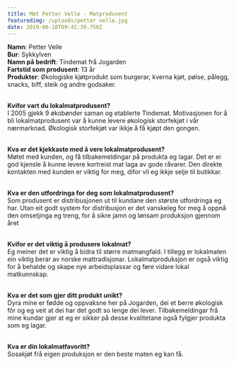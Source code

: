 ```yaml
---
title: Møt Petter Velle - Matprodusent
featuredimg: /uploads/petter velle.jpg
date: 2019-06-10T09:41:39.756Z
---
```

**Namn**: Petter Velle\
**Bur**: Sykkylven\
**Namn på bedrift**: Tindemat frå Jogarden\
**Fartstid som produsent**: 13 år\
**Produkter**: Økologiske kjøtprodukt som burgerar, kverna kjøt, pølse, pålegg, snacks, biff, steik og andre godsaker.

\
**Kvifor vart du lokalmatprodusent?**\
I 2005 gjekk 9 økobønder saman og etablerte Tindemat. Motivasjonen for å bli lokalmatprodusent var å kunne levere økologisk storfekjøt i vår nærmarknad. Økologisk storfekjøt var ikkje å få kjøpt den gongen.

\
**Kva er det kjekkaste med å vere lokalmatprodusent?**\
Møtet med kunden, og få tilbakemeldingar på produkta eg lagar. Det er ei god kjensle å kunne levere kortreist mat laga av gode råvarer. Den direkte kontakten med kunden er viktig for meg, difor vil eg ikkje selje til butikkar.

\
**Kva er den  utfordringa for deg som lokalmatprodusent?**\
Som produsent er distribusjonen ut til kundane den største utfordringa eg har.  Utan eit godt system for distribusjon er det vanskeleg for meg å oppnå den omsetjinga eg treng, for å sikre jamn og lønsam produksjon gjennom året

\
**Kvifor er det viktig å produsere lokalmat?**\
Eg meiner det er viktig å bidra til større matmangfald. I tillegg er lokalmaten ein viktig berar av norske mattradisjonar. Lokalmatproduksjon er også viktig for å behalde og skape nye arbeidsplassar og føre vidare lokal matkunnskap. 

 \
**Kva er det som gjer ditt produkt unikt?**\
Dyra mine er fødde og oppvaksne her på Jogarden, dei et berre økologisk fôr og eg veit at dei har det godt so lenge dei lever. Tilbakemeldingar frå mine kundar gjer at eg er sikker på desse kvalitetane også fylgjer produkta som eg lagar.

\
**Kva er din lokalmatfavoritt?**\
Sosakjøt frå eigen produksjon er den beste maten eg kan få.
